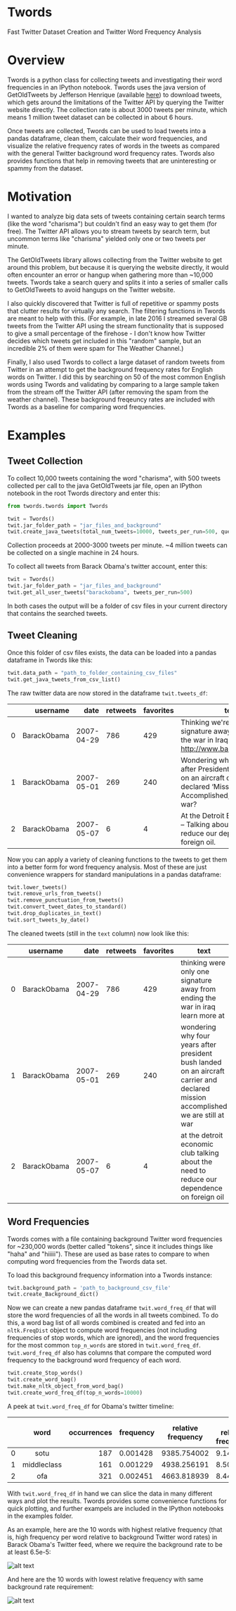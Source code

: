 # Twords
Fast Twitter Dataset Creation and Twitter Word Frequency Analysis

# Overview
Twords is a python class for collecting tweets and investigating their word frequencies in an IPython notebook. Twords uses the java version of GetOldTweets by Jefferson Henrique (available [here](https://github.com/Jefferson-Henrique/GetOldTweets-java)) to download tweets, which gets around the limitations of the Twitter API by querying the Twitter website directly. The collection rate is about 3000 tweets per minute, which means 1 million tweet dataset can be collected in about 6 hours.

Once tweets are collected, Twords can be used to load tweets into a pandas dataframe, clean them, calculate their word frequencies, and visualize the relative frequency rates of words in the tweets as compared with the general Twitter background word frequency rates. Twords also provides functions that help in removing tweets that are uninteresting or spammy from the dataset.

# Motivation

I wanted to analyze big data sets of tweets containing certain search terms (like the word "charisma") but couldn't find an easy way to get them (for free). The Twitter API allows you to stream tweets by search term, but uncommon terms like "charisma" yielded only one or two tweets per minute.

The GetOldTweets library allows collecting from the Twitter website to get around this problem, but because it is querying the website directly, it would often encounter an error or hangup when gathering more than ~10,000 tweets. Twords take a search query and splits it into a series of smaller calls to GetOldTweets to avoid hangups on the Twitter website.

I also quickly discovered that Twitter is full of repetitive or spammy posts that clutter results for virtually any search. The filtering functions in Twords are meant to help with this. (For example, in late 2016 I streamed several GB tweets from the Twitter API using the stream functionality that is supposed to give a small percentage of the firehose - I don't know how Twitter decides which tweets get included in this "random" sample, but an incredible 2% of them were spam for The Weather Channel.)

Finally, I also used Twords to collect a large dataset of random tweets from Twitter in an attempt to get the background frequency rates for English words on Twitter. I did this by searching on 50 of the most common English words using Twords and validating by comparing to a large sample taken from the stream off the Twitter API (after removing the spam from the weather channel). These background freqeuncy rates are included with Twords as a baseline for comparing word frequencies. 

# Examples

## Tweet Collection

To collect 10,000 tweets containing the word "charisma", with 500 tweets collected per call to the java GetOldTweets jar file, open an IPython notebook in the root Twords directory and enter this:

```python
from twords.twords import Twords 

twit = Twords()
twit.jar_folder_path = "jar_files_and_background"
twit.create_java_tweets(total_num_tweets=10000, tweets_per_run=500, querysearch="charisma")
```

Collection proceeds at 2000-3000 tweets per minute. ~4 million tweets can be collected on a single machine in 24 hours.

To collect all tweets from Barack Obama's twitter account, enter this: 

```python
twit = Twords()
twit.jar_folder_path = "jar_files_and_background"
twit.get_all_user_tweets("barackobama", tweets_per_run=500)
```

In both cases the output will be a folder of csv files in your current directory that contains the searched tweets. 

## Tweet Cleaning

Once this folder of csv files exists, the data can be loaded into a pandas dataframe in Twords like this: 

```python
twit.data_path = "path_to_folder_containing_csv_files"
twit.get_java_tweets_from_csv_list()
```

The raw twitter data are now stored in the dataframe `twit.tweets_df`:

|  | username | date |retweets | favorites | text | mentions | hashtags | id | permalink
| ------------- |-------------:| -----:|------|----|-------|-----|------|----|----
|0|BarackObama|2007-04-29|786|429|Thinking we're only one signature away from ending the war in Iraq. Learn more at http://www.barackobama.com |NaN|NaN|44240662|https://twitter.com/BarackObama/status/44240662|
|1|BarackObama|2007-05-01|269|240|Wondering why, four years after President Bush landed on an aircraft carrier and declared ‘Mission Accomplished,’ we are still at war?|NaN|NaN|46195712|https://twitter.com/BarackObama/status/46195712|
|2|BarackObama|2007-05-07|6|4|At the Detroit Economic Club – Talking about the need to reduce our dependence on foreign oil.|NaN|NaN|53427172|https://twitter.com/BarackObama/status/53427172|


Now you can apply a variety of cleaning functions to the tweets to get them into a better form for word frequency analysis. Most of these are just convenience wrappers for standard manipulations in a pandas dataframe: 

``` python
twit.lower_tweets()
twit.remove_urls_from_tweets()
twit.remove_punctuation_from_tweets()
twit.convert_tweet_dates_to_standard()
twit.drop_duplicates_in_text()
twit.sort_tweets_by_date()
```

The cleaned tweets (still in the `text` column) now look like this: 

|  | username | date |retweets | favorites |     text      | mentions | hashtags | id | permalink
| ------------- |:-------------:| -----:|------|--------------|-------|-----|------|----|----
|0|BarackObama|2007-04-29|786|429|thinking were only one signature away from ending the war in iraq learn more at | NaN | NaN | 44240662 | https://twitter.com/BarackObama/status/44240662|
|1|BarackObama|2007-05-01|269|240|wondering why four years after president bush landed on an aircraft carrier and declared mission accomplished we are still at war|NaN|NaN|46195712|https://twitter.com/BarackObama/status/46195712|
|2|BarackObama|2007-05-07|6|4|at the detroit economic club talking about the need to reduce our dependence on foreign oil|NaN|NaN|53427172|https://twitter.com/BarackObama/status/53427172|

## Word Frequencies

Twords comes with a file containing background Twitter word frequencies for ~230,000 words (better called "tokens", since it includes things like "haha" and "hiiiii"). These are used as base rates to compare to when computing word frequencies from the Twords data set.

To load this background frequency information into a Twords instance: 

``` python
twit.background_path = 'path_to_background_csv_file'
twit.create_Background_dict()
```

Now we can create a new pandas dataframe `twit.word_freq_df` that will store the word frequencies of all the words in all tweets combined. To do this, a word bag list of all words combined is created and fed into an `nltk.FreqDist` object to compute word frequencies (not including frequencies of stop words, which are ignored), and the word frequencies for the most common `top_n_words` are stored in `twit.word_freq_df`. `twit.word_freq_df` also has columns that compare the computed word frequency to the background word frequency of each word.

``` python
twit.create_Stop_words()
twit.create_word_bag()
twit.make_nltk_object_from_word_bag()
twit.create_word_freq_df(top_n_words=10000)
```

A peek at `twit.word_freq_df` for Obama's twitter timeline:

|  | word | occurrences |frequency | relative frequency | log relative frequency | background_occur | 
| ------------- |:-------------:| -----:|------|--------------|-------|-----|
0	|sotu	|187	|0.001428|	9385.754002|	9.146948|	11
1	|middleclass	|161	|0.001229	|4938.256191	|8.504768	|18
2	|ofa	|321|	0.002451|	4663.818939|	8.447590	|38


With `twit.word_freq_df` in hand we can slice the data in many different ways and plot the results. Twords provides some convenience functions for quick plotting, and further exampels are included in the IPython notebooks in the examples folder.

As an example, here are the 10 words with highest relative frequency (that is, high frequency per word relative to background Twitter word rates) in Barack Obama's Twitter feed, where we require the background rate to be at least 6.5e-5:

![alt text](https://github.com/ddandur/Twords/blob/master/images/obama_top_10.png)

And here are the 10 words with lowest relative frequency with same background rate requirement: 

![alt text](https://github.com/ddandur/Twords/blob/master/images/obama_bottom_10.png)


